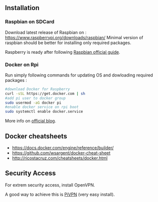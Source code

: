 ## Installation

### Raspbian on SDCard
Download latest release of Raspbian on : https://www.raspberrypi.org/downloads/raspbian/
Minimal version of raspbian should be better for installing only required packages.

Raspberry is ready after following [Raspbian official guide](https://www.raspberrypi.org/documentation/installation/installing-images/README.md).

### Docker on Rpi

Run simply following commands for updating OS and dowloading required packages :
```bash
#download Docker for Raspberry
curl -sSL https://get.docker.com | sh
#add pi user to docker group
sudo usermod -aG docker pi
#enable docker service on rpi boot
sudo systemctl enable docker.service
```
More info on [official blog](https://www.raspberrypi.org/blog/docker-comes-to-raspberry-pi/).

## Docker cheatsheets
- https://docs.docker.com/engine/reference/builder/
- https://github.com/wsargent/docker-cheat-sheet
- http://ricostacruz.com/cheatsheets/docker.html

## Security Access

For extrem security access, install OpenVPN. 

A good way to achieve this is [PiVPN](https://github.com/pivpn/pivpn) (very easy install).

